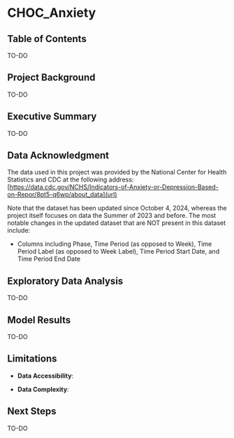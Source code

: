 # CHOC_Anxiety

## Table of Contents

TO-DO

## Project Background

TO-DO

## Executive Summary

TO-DO

## Data Acknowledgment

The data used in this project was provided by the National Center for Health Statistics and CDC at the following address: [https://data.cdc.gov/NCHS/Indicators-of-Anxiety-or-Depression-Based-on-Repor/8pt5-q6wp/about_data](url)

Note that the dataset has been updated since October 4, 2024, whereas the project itself focuses on data the Summer of 2023 and before. The most notable changes in the updated dataset that are NOT present in this dataset include:

- Columns including Phase, Time Period (as opposed to Week), Time Period Label (as opposed to Week Label), Time Period Start Date, and Time Period End Date

## Exploratory Data Analysis

TO-DO

## Model Results

TO-DO

## Limitations

- **Data Accessibility**: 

- **Data Complexity**:

## Next Steps

TO-DO
